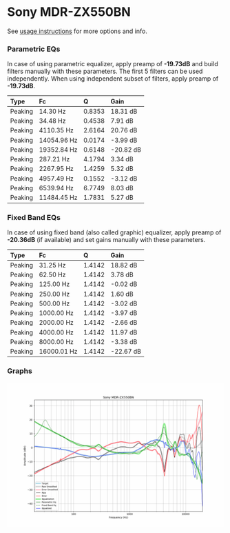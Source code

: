 # Sony MDR-ZX550BN
See [usage instructions](https://github.com/jaakkopasanen/AutoEq#usage) for more options and info.

### Parametric EQs
In case of using parametric equalizer, apply preamp of **-19.73dB** and build filters manually
with these parameters. The first 5 filters can be used independently.
When using independent subset of filters, apply preamp of **-19.73dB**.

| Type    | Fc          |      Q | Gain      |
|:--------|:------------|:-------|:----------|
| Peaking | 14.30 Hz    | 0.8353 | 18.31 dB  |
| Peaking | 34.48 Hz    | 0.4538 | 7.91 dB   |
| Peaking | 4110.35 Hz  | 2.6164 | 20.76 dB  |
| Peaking | 14054.96 Hz | 0.0174 | -3.99 dB  |
| Peaking | 19352.84 Hz | 0.6148 | -20.82 dB |
| Peaking | 287.21 Hz   | 4.1794 | 3.34 dB   |
| Peaking | 2267.95 Hz  | 1.4259 | 5.32 dB   |
| Peaking | 4957.49 Hz  | 0.1552 | -3.12 dB  |
| Peaking | 6539.94 Hz  | 6.7749 | 8.03 dB   |
| Peaking | 11484.45 Hz | 1.7831 | 5.27 dB   |

### Fixed Band EQs
In case of using fixed band (also called graphic) equalizer, apply preamp of **-20.36dB**
(if available) and set gains manually with these parameters.

| Type    | Fc          |      Q | Gain      |
|:--------|:------------|:-------|:----------|
| Peaking | 31.25 Hz    | 1.4142 | 18.82 dB  |
| Peaking | 62.50 Hz    | 1.4142 | 3.78 dB   |
| Peaking | 125.00 Hz   | 1.4142 | -0.02 dB  |
| Peaking | 250.00 Hz   | 1.4142 | 1.60 dB   |
| Peaking | 500.00 Hz   | 1.4142 | -3.02 dB  |
| Peaking | 1000.00 Hz  | 1.4142 | -3.97 dB  |
| Peaking | 2000.00 Hz  | 1.4142 | -2.66 dB  |
| Peaking | 4000.00 Hz  | 1.4142 | 11.97 dB  |
| Peaking | 8000.00 Hz  | 1.4142 | -3.38 dB  |
| Peaking | 16000.01 Hz | 1.4142 | -22.67 dB |

### Graphs
![](./Sony%20MDR-ZX550BN.png)
